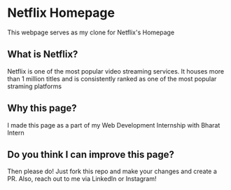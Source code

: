 # Netflix Homepage
This webpage serves as my clone for Netflix's Homepage

## What is Netflix?
Netflix is one of the most popular video streaming services. It houses more than 1 million titles and is consistently ranked as one of the most popular straming platforms

## Why this page?
I made this page as a part of my Web Development Internship with Bharat Intern

## Do you think I can improve this page?
Then please do! Just fork this repo and make your changes and create a PR. Also, reach out to me via LinkedIn or Instagram!
